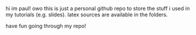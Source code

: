 hi im paul! owo
this is just a personal github repo to store the stuff i used in my tutorials (e.g. slides). latex sources are available in the folders.

have fun going through my repo!
